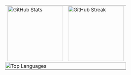 <table>
  <tr>
    <td>
      <img src="https://github-readme-stats.vercel.app/api?username=thomvanoorschot&theme=slateorange&show_icons=true&hide_border=true&count_private=true" alt="GitHub Stats" height="180"/>
    </td>
    <td>
      <img src="https://streak-stats.demolab.com?user=thomvanoorschot&theme=slateorange&hide_border=true" alt="GitHub Streak" height="180"/>
    </td>
  </tr>
  <tr>
    <td colspan="2" style="padding:0;">
      <img src="https://github-readme-stats.vercel.app/api/top-langs/?username=thomvanoorschot&theme=slateorange&show_icons=true&hide_border=true&layout=compact" alt="Top Languages" width="100%"/>
    </td>
  </tr>
</table>

